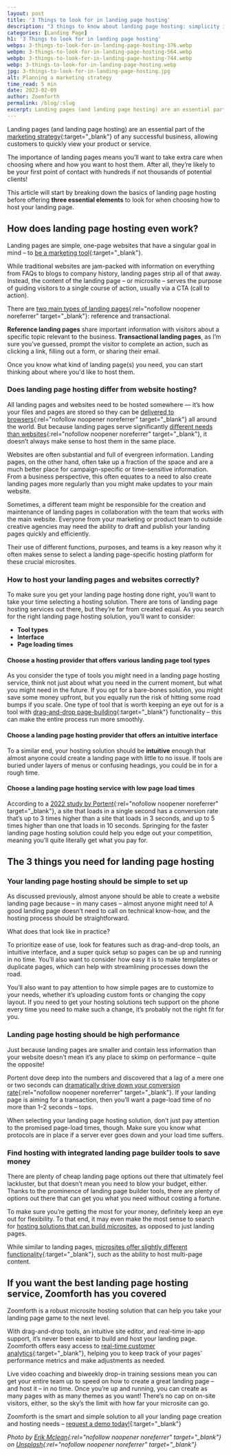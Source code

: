 ```yaml
---
layout: post
title: '3 Things to look for in landing page hosting'
description: "3 things to know about landing page hosting: simplicity in setup, high performance, and affordability. Zoomforth offers all these features in one package"
categories: [Landing Page]
h1: '3 Things to look for in landing page hosting'
webps: 3-things-to-look-for-in-landing-page-hosting-376.webp
webpm: 3-things-to-look-for-in-landing-page-hosting-564.webp
webpb: 3-things-to-look-for-in-landing-page-hosting-744.webp
webp: 3-things-to-look-for-in-landing-page-hosting.webp
jpg: 3-things-to-look-for-in-landing-page-hosting.jpg
alt: Planning a marketing strategy
time_read: 5 min
date: 2023-02-09
author: Zoomforth
permalink: /blog/:slug
excerpt: Landing pages (and landing page hosting) are an essential part of the marketing strategy of any successful business, allowing customers to quickly view your product or service.
---
```

Landing pages (and landing page hosting) are an essential part of the [marketing strategy]({{'marketing'|relative_url}}){:target="_blank"} of any successful business, allowing customers to quickly view your product or service.
<!-- excerpt -->

The importance of landing pages means you’ll want to take extra care when choosing where and how you want to host them. After all, they’re likely to be your first point of contact with hundreds if not thousands of potential clients!

This article will start by breaking down the basics of landing page hosting before offering **three essential elements** to look for when choosing how to host your landing page.

## How does landing page hosting even work?

Landing pages are simple, one-page websites that have a singular goal in mind – to [be a marketing tool]({{'blog/what-is-a-microsite-and-why-do-i-need-one'|relative_url}}){:target="_blank"}.

While traditional websites are jam-packed with information on everything from FAQs to blogs to company history, landing pages strip all of that away. Instead, the content of the landing page – or microsite – serves the purpose of guiding visitors to a single course of action, usually via a CTA (call to action).

There are [two main types of landing pages](https://en.wikipedia.org/wiki/Landing_page){:rel="nofollow noopener noreferrer" target="_blank"}: reference and transactional.

**Reference landing pages** share important information with visitors about a specific topic relevant to the business. **Transactional landing pages**, as I’m sure you’ve guessed, prompt the visitor to complete an action, such as clicking a link, filling out a form, or sharing their email.

Once you know what kind of landing page(s) you need, you can start thinking about where you'd like to host them.

### Does landing page hosting differ from website hosting?

All landing pages and websites need to be hosted somewhere — it’s how your files and pages are stored so they can be [delivered to browsers](https://www.pcmag.com/picks/the-best-web-hosting-services){:rel="nofollow noopener noreferrer" target="_blank"} all around the world. But because landing pages serve significantly [different needs than websites](https://www.indeed.com/career-advice/career-development/landing-page-vs-website){:rel="nofollow noopener noreferrer" target="_blank"}, it doesn’t always make sense to host them in the same place.

Websites are often substantial and full of evergreen information. Landing pages, on the other hand, often take up a fraction of the space and are a much better place for campaign-specific or time-sensitive information. From a business perspective, this often equates to a need to also create landing pages more regularly than you might make updates to your main website.

Sometimes, a different team might be responsible for the creation and maintenance of landing pages in collaboration with the team that works with the main website. Everyone from your marketing or product team to outside creative agencies may need the ability to draft and publish your landing pages quickly and efficiently.

Their use of different functions, purposes, and teams is a key reason why it often makes sense to select a landing page-specific hosting platform for these crucial microsites.

### How to host your landing pages and websites correctly?

To make sure you get your landing page hosting done right, you’ll want to take your time selecting a hosting solution. There are tons of landing page hosting services out there, but they’re far from created equal. As you search for the right landing page hosting solution, you’ll want to consider:

* **Tool types**
* **Interface**
* **Page loading times**

#### Choose a hosting provider that offers various landing page tool types

As you consider the type of tools you might need in a landing page hosting service, think not just about what you need in the current moment, but what you might need in the future. If you opt for a bare-bones solution, you might save some money upfront, but you equally run the risk of hitting some road bumps if you scale. One type of tool that is worth keeping an eye out for is a tool with [drag-and-drop page-building]({{'platform-key-features'|relative_url}}){:target="_blank"} functionality – this can make the entire process run more smoothly.

#### Choose a landing page hosting provider that offers an intuitive interface

To a similar end, your hosting solution should be **intuitive** enough that almost anyone could create a landing page with little to no issue. If tools are buried under layers of menus or confusing headings, you could be in for a rough time.

#### Choose a landing page hosting service with low page load times

According to a [2022 study by Portent](https://www.portent.com/blog/analytics/research-site-speed-hurting-everyones-revenue.htm#:~:text=The%20first%205%20seconds%20of,(between%20seconds%200%2D5)){:rel="nofollow noopener noreferrer" target="_blank"}, a site that loads in a single second has a conversion rate that’s up to 3 times higher than a site that loads in 3 seconds, and up to 5 times higher than one that loads in 10 seconds. Springing for the faster landing page hosting solution could help you edge out your competition, meaning you’ll quite literally get what you pay for.

## The 3 things you need for landing page hosting

### Your landing page hosting should be simple to set up

As discussed previously, almost anyone should be able to create a website landing page because – in many cases – almost anyone might need to! A good landing page doesn’t need to call on technical know-how, and the hosting process should be straightforward.

What does that look like in practice?

To prioritize ease of use, look for features such as drag-and-drop tools, an intuitive interface, and a super quick setup so pages can be up and running in no time. You’ll also want to consider how easy it is to make templates or duplicate pages, which can help with streamlining processes down the road.

You’ll also want to pay attention to how simple pages are to customize to your needs, whether it’s uploading custom fonts or changing the copy layout. If you need to get your hosting solutions tech support on the phone every time you need to make such a change, it’s probably not the right fit for you.

### Landing page hosting should be high performance

Just because landing pages are smaller and contain less information than your website doesn’t mean it’s any place to skimp on performance – quite the opposite!

Portent dove deep into the numbers and discovered that a lag of a mere one or two seconds can [dramatically drive down your conversion rate](https://www.portent.com/blog/analytics/research-site-speed-hurting-everyones-revenue.htm){:rel="nofollow noopener noreferrer" target="_blank"}. If your landing page is aiming for a transaction, then you’ll want a page-load time of no more than 1–2 seconds – tops.

When selecting your landing page hosting solution, don’t just pay attention to the promised page-load times, though. Make sure you know what protocols are in place if a server ever goes down and your load time suffers.

### Find hosting with integrated landing page builder tools to save money

There are plenty of cheap landing page options out there that ultimately feel lackluster, but that doesn’t mean you need to blow your budget, either. Thanks to the prominence of landing page builder tools, there are plenty of options out there that can get you what you need without costing a fortune.

To make sure you’re getting the most for your money, definitely keep an eye out for flexibility. To that end, it may even make the most sense to search for [hosting solutions that can build microsites]({{site.baseurl}}), as opposed to just landing pages.

While similar to landing pages, [microsites offer slightly different functionality]({{'blog/microsite-vs-website-whats-the-difference'|relative_url}}){:target="_blank"}, such as the ability to host multi-page content.

## If you want the best landing page hosting service, Zoomforth has you covered

Zoomforth is a robust microsite hosting solution that can help you take your landing page game to the next level.

With drag-and-drop tools, an intuitive site editor, and real-time in-app support, it’s never been easier to build and host your landing page. Zoomforth offers easy access to [real-time customer analytics]({{'blog/winning-more-business-with-microsite-data-analytics'|relative_url}}){:target="_blank"}, helping you to keep track of your pages’ performance metrics and make adjustments as needed.

Live video coaching and biweekly drop-in training sessions mean you can get your entire team up to speed on how to create a great landing page – and host it – in no time. Once you’re up and running, you can create as many pages with as many themes as you want! There’s no cap on on-site visitors, either, so the sky’s the limit with how far your microsite can go.

Zoomforth is the smart and simple solution to all your landing page creation and hosting needs – [request a demo today!]({{'request-demo'|relative_url}}){:target="_blank"}

*Photo by [Erik Mclean](https://unsplash.com/@introspectivedsgn){:rel="nofollow noopener noreferrer" target="_blank"} on [Unsplash](https://unsplash.com/photos/sxiSod0tyYQ){:rel="nofollow noopener noreferrer" target="_blank"}*
